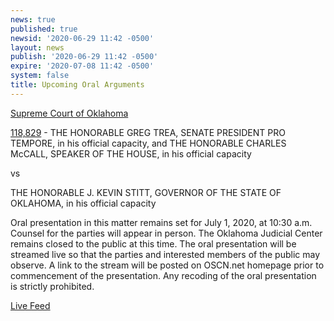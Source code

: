 ```yaml
---
news: true
published: true
newsid: '2020-06-29 11:42 -0500'
layout: news
publish: '2020-06-29 11:42 -0500'
expire: '2020-07-08 11:42 -0500'
system: false
title: Upcoming Oral Arguments
---
```

<u>Supreme Court of Oklahoma</u>

[118,829](http://www.oscn.net/dockets/GetCaseInformation.aspx?db=appellate&number=118829) - 
THE HONORABLE GREG TREA, SENATE PRESIDENT PRO TEMPORE, in his official capacity, and THE HONORABLE CHARLES McCALL, SPEAKER OF THE HOUSE, in his official capacity 

vs

THE HONORABLE J. KEVIN STITT, GOVERNOR OF THE STATE OF OKLAHOMA, in his official capacity

Oral presentation in this matter remains set for July 1, 2020, at 10:30 a.m. Counsel for the parties will appear in person. The Oklahoma Judicial Center remains closed to the public at this time. The oral presentation will be streamed live so that the parties and interested members of the public may observe. A link to the stream will be posted on OSCN.net homepage prior to commencement of the presentation. Any recoding of the oral presentation is strictly prohibited. 

[Live Feed](https://youtu.be/QaV4al9SRfM)
